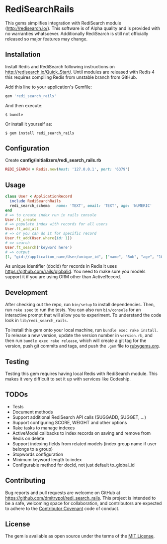 # RediSearchRails

This gems simplifies integration with RediSearch module (http://redisearch.io/).  This software is of Alpha quality and is provided with no warranties whatsoever.  Additionally RediSearch is still not officially released so major features may change.  

## Installation

Install Redis and RediSearch following instructions on http://redisearch.io/Quick_Start/.  Until modules are released with Redis 4 this requires compiling Redis from unstable branch from GitHub.  

Add this line to your application's Gemfile:

```ruby
gem 'redi_search_rails'
```

And then execute:

    $ bundle

Or install it yourself as:

    $ gem install redi_search_rails

## Configuration

Create **config/initializers/redi_search_rails.rb**

```ruby
REDI_SEARCH = Redis.new(host: '127.0.0.1', port: '6379')
```

## Usage

```ruby
class User < ApplicationRecord
  include RediSearchRails
  redi_search_schema   name: 'TEXT', email: 'TEXT', age: 'NUMERIC'
end
# => to create index run in rails console
User.ft_create
# => populate index with records for all users
User.ft_add_all
# => or you can do it for specific record
User.ft_add(User.where(id: 1))
# => search
User.ft_search('keyword here')
# => output
[1, "gid://application_name/User/unique_id", ["name", "Bob", "age", "100"]]
```

As unique identifier (docId) for records in Redis it uses https://github.com/rails/globalid.  You need to make sure you models support it if you are using ORM other than ActiveRecord.  

## Development

After checking out the repo, run `bin/setup` to install dependencies. Then, run `rake spec` to run the tests. You can also run `bin/console` for an interactive prompt that will allow you to experiment.  To understand the code look in `lib/redi_search_rails`.

To install this gem onto your local machine, run `bundle exec rake install`. To release a new version, update the version number in `version.rb`, and then run `bundle exec rake release`, which will create a git tag for the version, push git commits and tags, and push the `.gem` file to [rubygems.org](https://rubygems.org).

## Testing

Testing this gem requires having local Redis with RediSearch module.  This makes it very difficult to set it up with services like Codeship.  

## TODOs

* Tests
* Document methods
* Support additional RediSearch API calls (SUGGADD, SUGGET, ...)
* Support configuring SCORE, WEIGHT and other options
* Rake tasks to manage indexes
* ActiveModel callbacks to index records on saving and remove from Redis on delete
* Support indexing fields from related models (index group name if user belongs to a group)
* Stopwords configuration
* Minimum keyword length to index
* Configurable method for docId, not just default to_global_id

## Contributing

Bug reports and pull requests are welcome on GitHub at https://github.com/dmitrypol/redi_search_rails. This project is intended to be a safe, welcoming space for collaboration, and contributors are expected to adhere to the [Contributor Covenant](http://contributor-covenant.org) code of conduct.

## License

The gem is available as open source under the terms of the [MIT License](http://opensource.org/licenses/MIT).
